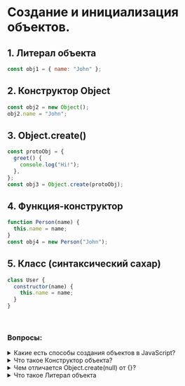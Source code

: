 # Создание и инициализация объектов.

## 1. Литерал объекта

```js
const obj1 = { name: "John" };
```

## 2. Конструктор Object 

```js
const obj2 = new Object();
obj2.name = "John";
```

## 3. Object.create() 

```js
const protoObj = {
  greet() {
    console.log("Hi!");
  },
};
const obj3 = Object.create(protoObj);
```

## 4. Функция-конструктор 

```js
function Person(name) {
  this.name = name;
}
const obj4 = new Person("John");
```

## 5. Класс (синтаксический сахар) 

```js
class User {
  constructor(name) {
    this.name = name;
  }
}
```

<!-- #### Что такое Конструктор объекта -->

<br>

### Вопросы:


<details>
<summary>Какие есть способы создания объектов в JavaScript?</summary>

  - Литерал объекта
  - Констуктор объекта
  - 

</details>

<details>
<summary>Что такое Конструктор объекта?</summary>

???

</details>

<details>
<summary>Чем отличается Object.create(null) от {}?</summary>
???
</details>

<details>
<summary>Что такое Литерал объекта</summary>
???
</details>




